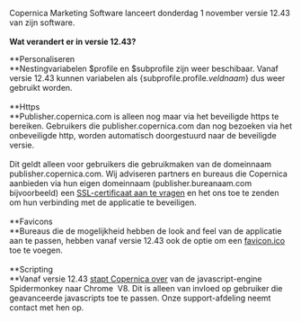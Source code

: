 Copernica Marketing Software lanceert donderdag 1 november versie 12.43
van zijn software. \
 \
 **Wat verandert er in versie 12.43?**

**Personaliseren\
**Nestingvariabelen \$profile en \$subprofile zijn weer beschibaar.
Vanaf versie 12.43 kunnen variabelen als {subprofile.profile.*veldnaam*}
dus weer gebruikt worden. \
 \
 **Https\
**Publisher.copernica.com is alleen nog maar via het beveiligde https te
bereiken. Gebruikers die publisher.copernica.com dan nog bezoeken via
het onbeveiligde http, worden automatisch doorgestuurd naar de
beveiligde versie. \
\
Dit geldt alleen voor gebruikers die gebruikmaken van de domeinnaam
publisher.copernica.com. Wij adviseren partners en bureaus die Copernica
aanbieden via hun eigen domeinnaam (publisher.bureanaam.com
bijvoorbeeld) een [SSL-certificaat aan te
vragen](./copernica-switches-to-https-and-advises-you-to-do-the-same.md) en
het ons toe te zenden om hun verbinding met de applicatie te
beveiligen.\
 \
 **Favicons\
**Bureaus die de mogelijkheid hebben de look and feel van de applicatie
aan te passen, hebben vanaf versie 12.43 ook de optie om een
[favicon.ico](http://nl.wikipedia.org/wiki/Favicon) toe te voegen. \
 \
 **Scripting\
**Vanaf versie 12.43 [stapt Copernica
over](./important-news-for-everyone-that-uses-advanced-javascript-conditions.md)
van de javascript-engine Spidermonkey naar Chrome  V8. Dit is alleen van
invloed op gebruiker die geavanceerde javascripts toe te passen. Onze
support-afdeling neemt contact met hen op.
